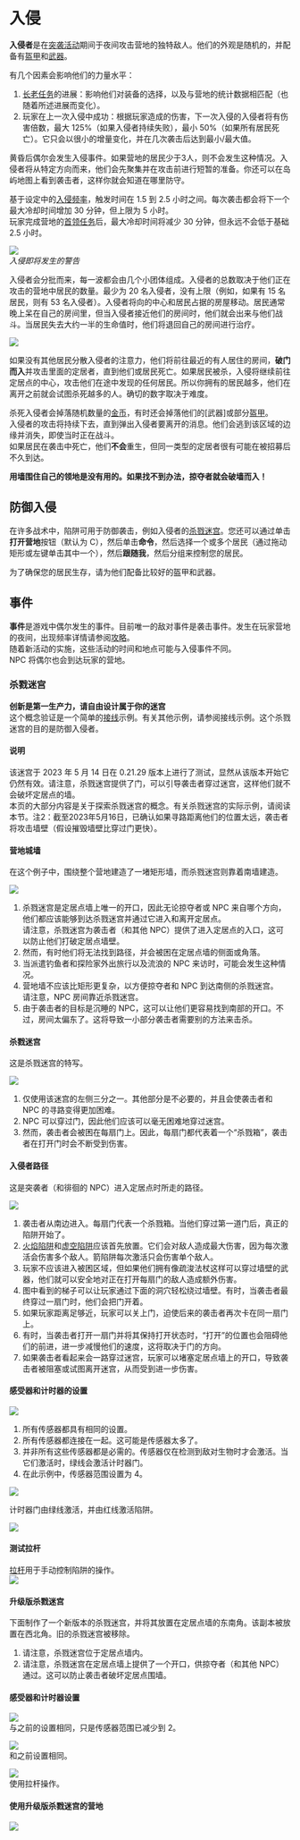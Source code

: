 # 入侵

**入侵者**是在[突袭活动](#事件)期间于夜间攻击营地的独特敌人。他们的外观是随机的，并配备有[盔甲]()和[武器]()。<br>

有几个因素会影响他们的力量水平：<br>
1. [长老任务](Quests.md)的进展：影响他们对装备的选择，以及与营地的统计数据相匹配（也随着所述进展而变化）。<br>
2. 玩家在上一次入侵中成功：根据玩家造成的伤害，下一次入侵的入侵者将有伤害倍数，最大 125%（如果入侵者持续失败），最小 50%（如果所有居民死亡）。它只会以很小的增量变化，并在几次袭击后达到最小/最大值。<br>

黄昏后偶尔会发生入侵事件。如果营地的居民少于3人，则不会发生这种情况。入侵者将从特定方向而来，他们会先聚集并在攻击前进行短暂的准备。你还可以在岛屿地图上看到袭击者，这样你就会知道在哪里防守。<br>

基于设定中的[入侵频率]()，触发时间在 1.5 到 2.5 小时之间。每次袭击都会将下一个最大冷却时间增加 30 分钟，但上限为 5 小时。<br>
玩家完成营地的[首领任务](Quests.md#boss任务)后，最大冷却时间将减少 30 分钟，但永远不会低于基础 2.5 小时。<br>

![](*/../../../images/web/500px-Raid_Warning_Message.png)<br>
*入侵即将发生的警告*

入侵者会分批而来，每一波都会由几个小团体组成。入侵者的总数取决于他们正在攻击的营地中居民的数量。最少为 20 名入侵者，没有上限（例如，如果有 15 名居民，则有 53 名入侵者）。入侵者将向的中心和居民占据的房屋移动。居民通常晚上呆在自己的房间里，但当入侵者接近他们的房间时，他们就会出来与他们战斗。当居民失去大约一半的生命值时，他们将退回自己的房间进行治疗。<br>

![](*/../../../images/web/500px-Raiders_Approaching_Settlement.png)

如果没有其他居民分散入侵者的注意力，他们将前往最近的有人居住的房间，**破门而入**并攻击里面的定居者，直到他们或居民死亡。如果居民被杀，入侵将继续前往定居点的中心，攻击他们在途中发现的任何居民。所以你拥有的居民越多，他们在离开之前就会试图杀死越多的人。确切的数字取决于难度。<br>

杀死入侵者会掉落随机数量的[金币]()，有时还会掉落他们的[武器]或部分[盔甲]()。<br>
入侵者的攻击将持续下去，直到弹出入侵者要离开的消息。他们会逃到该区域的边缘并消失，即使当时正在战斗。<br>
如果居民在袭击中死亡，他们**不会**重生，但同一类型的定居者很有可能在被招募后不久到达。<br>

**用墙围住自己的领地是没有用的。如果找不到办法，掠夺者就会破墙而入！**<br>

## 防御入侵

在许多战术中，陷阱可用于防御袭击，例如入侵者的[杀戮迷宫](#杀戮迷宫)。您还可以通过单击**打开营地**按钮（默认为 C），然后单击**命令**，然后选择一个或多个居民（通过拖动矩形或左键单击其中一个），然后**跟随我**，然后分组来控制您的居民。<br>

为了确保您的居民生存，请为他们配备比较好的盔甲和武器。<br>

## 事件

**事件**是游戏中偶尔发生的事件。目前唯一的敌对事件是袭击事件。发生在玩家营地的夜间，出现频率详情请参阅[攻略](#入侵)。<br>
随着新活动的实施，这些活动的时间和地点可能与入侵事件不同。<br>
NPC 将偶尔也会到达玩家的营地。<br>

### 杀戮迷宫

**创新是第一生产力，请自由设计属于你的迷宫**<br>
这个概念验证是一个简单的[接线](Wiring.md)示例。有关其他示例，请参阅接线示例。这个杀戮迷宫的目的是防御入侵者。<br>

#### 说明
该迷宫于 2023 年 5 月 14 日在 0.21.29 版本上进行了测试，显然从该版本开始它仍然有效。请注意，杀戮迷宫提供了门，可以引导袭击者穿过迷宫，这样他们就不会破坏定居点的墙。<br>
本页的大部分内容是关于探索杀戮迷宫的概念。有关杀戮迷宫的实际示例，请阅读本节。注2：截至2023年5月16日，已确认如果寻路距离他们的位置太远，袭击者将攻击墙壁（假设摧毁墙壁比穿过门更快）。<br>

#### 营地城墙
在这个例子中，围绕整个营地建造了一堵矩形墙，而杀戮迷宫则靠着南墙建造。<br>

![](*/../../../images/web/Settlement_overview.png)

1. 杀戮迷宫是定居点墙上唯一的开口，因此无论掠夺者或 NPC 来自哪个方向，他们都应该能够到达杀戮迷宫并通过它进入和离开定居点。<br>
   请注意，杀戮迷宫为袭击者（和其他 NPC）提供了进入定居点的入口，这可以防止他们打破定居点墙壁。<br>
2. 然而，有时他们将无法找到路径，并会被困在定居点墙的侧面或角落。<br>
3. 当派遣钓鱼者和探险家外出旅行以及流浪的 NPC 来访时，可能会发生这种情况。<br>
4. 营地墙不应该比矩形更复杂，以方便掠夺者和 NPC 到达南侧的杀戮迷宫。<br>
   请注意，NPC 房间靠近杀戮迷宫。<br>
5. 由于袭击者的目标是沉睡的 NPC，这可以让他们更容易找到南部的开口。不过，房间太偏东了。这将导致一小部分袭击者需要别的方法来击杀。<br>  

#### 杀戮迷宫
这是杀戮迷宫的特写。<br>

![](*/../../../images/web/Kill_maze_overview.png)<br>

1. 仅使用该迷宫的左侧三分之一。其他部分是不必要的，并且会使袭击者和 NPC 的寻路变得更加困难。<br>
2. NPC 可以穿过门，因此他们应该可以毫无困难地穿过迷宫。<br>
3. 然而，袭击者会被困在每扇门上。因此，每扇门都代表着一个“杀戮箱”，袭击者在打开门时会不断受到伤害。<br>

#### 入侵者路径
这是突袭者（和徘徊的 NPC）进入定居点时所走的路径。<br>

![](*/../../../images/web/Kill_maze_raider_path.png)<br>

1. 袭击者从南边进入。每扇门代表一个杀戮箱。当他们穿过第一道门后，真正的陷阱开始了。<br>
2. [火焰陷阱]()和[虚空陷阱]()应该首先放置。它们会对敌人造成最大伤害，因为每次激活会伤害多个敌人。箭陷阱每次激活只会伤害单个敌人。<br>
3. 玩家不应该进入被困区域，但如果他们拥有像疏浚法杖这样可以穿过墙壁的武器，他们就可以安全地对正在打开每扇门的敌人造成额外伤害。<br>
4. 图中看到的梯子可以让玩家通过下面的洞穴轻松绕过墙壁。有时，当袭击者最终穿过一扇门时，他们会把门开着。<br>
5. 如果玩家距离足够近，玩家可以关上门，迫使后来的袭击者再次卡在同一扇门上。<br>
6. 有时，当袭击者打开一扇门并将其保持打开状态时，“打开”的位置也会阻碍他们的前进，进一步减慢他们的速度，这将取决于门的方向。<br>
7. 如果袭击者看起来会一路穿过迷宫，玩家可以堵塞定居点墙上的开口，导致袭击者被阻塞或试图离开迷宫，从而受到进一步伤害。<br>

#### 感受器和计时器的设置

![](*/../../../images/web/Kill_maze_sensor_setting.png)<br>

1. 所有传感器都具有相同的设置。<br>
2. 所有传感器都连接在一起。这可能是传感器太多了。<br>
3. 并非所有这些传感器都是必需的。传感器仅在检测到敌对生物时才会激活。当它们激活时，绿线会激活计时器门。<br>
4. 在此示例中，传感器范围设置为 4。<br>

![](*/../../../images/web/Kill_maze_timer_setting.png)<br>

计时器门由绿线激活，并由红线激活陷阱。<br>
  
![](*/../../../images/web/Kill_maze_testing_lever.png)<br>

#### 测试拉杆
[拉杆]()用于手动控制陷阱的操作。<br>
![](*/../../../images/web/Corner_kill_maze.png)<br>

#### 升级版杀戮迷宫
下面制作了一个新版本的杀戮迷宫，并将其放置在定居点墙的东南角。该副本被放置在西北角。旧的杀戮迷宫被移除。<br>
1. 请注意，杀戮迷宫位于定居点墙内。<br>
2. 请注意，杀戮迷宫在定居点墙上提供了一个开口，供掠夺者（和其他 NPC）通过。这可以防止袭击者破坏定居点围墙。<br>
  
#### 感受器和计时器设置

![](*/../../../images/web/Corner_kill_maze_sensor_settings.png)<br>
与之前的设置相同，只是传感器范围已减少到 2。<br>

![](*/../../../images/web/Corner_kill_maze_timer_settings.png)<br>
和之前设置相同。<br>

![](*/../../../images/web/Corner_kill_maze_testing.png)<br>
使用拉杆操作。<br>

#### 使用升级版杀戮迷宫的营地

![](*/../../../images/web/Settlement_with_updated_kill_maze.png)<br>

